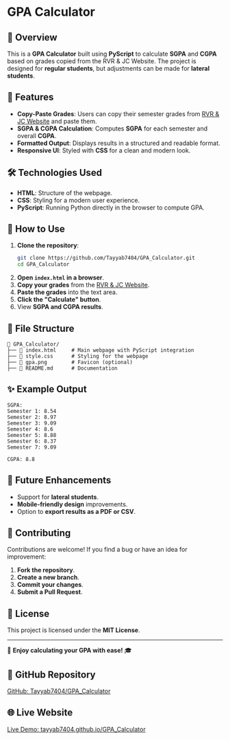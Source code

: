 # GPA Calculator

## 📌 Overview
This is a **GPA Calculator** built using **PyScript** to calculate **SGPA** and **CGPA** based on grades copied from the RVR & JC Website. The project is designed for **regular students**, but adjustments can be made for **lateral students**.

## 🎯 Features
- **Copy-Paste Grades**: Users can copy their semester grades from [RVR & JC Website](https://rvrjcce.ac.in/examcell/results/regnoresultsR.php) and paste them.
- **SGPA & CGPA Calculation**: Computes **SGPA** for each semester and overall **CGPA**.
- **Formatted Output**: Displays results in a structured and readable format.
- **Responsive UI**: Styled with **CSS** for a clean and modern look.

## 🛠️ Technologies Used
- **HTML**: Structure of the webpage.
- **CSS**: Styling for a modern user experience.
- **PyScript**: Running Python directly in the browser to compute GPA.

## 🚀 How to Use
1. **Clone the repository**:
   ```sh
   git clone https://github.com/Tayyab7404/GPA_Calculator.git
   cd GPA_Calculator
   ```
2. **Open `index.html` in a browser**.
3. **Copy your grades** from the [RVR & JC Website](https://rvrjcce.ac.in/examcell/results/regnoresultsR.php).
4. **Paste the grades** into the text area.
5. **Click the "Calculate" button**.
6. View **SGPA and CGPA results**.

## 📂 File Structure
```
📁 GPA_Calculator/
├── 📄 index.html     # Main webpage with PyScript integration
├── 📄 style.css      # Styling for the webpage
├── 📄 gpa.png        # Favicon (optional)
├── 📄 README.md      # Documentation
```

## ✨ Example Output
```
SGPA:
Semester 1: 8.54
Semester 2: 8.97
Semester 3: 9.09
Semester 4: 8.6
Semester 5: 8.88
Semester 6: 8.37
Semester 7: 9.09

CGPA: 8.8
```

## 🔧 Future Enhancements
- Support for **lateral students**.
- **Mobile-friendly design** improvements.
- Option to **export results as a PDF or CSV**.

## 🤝 Contributing
Contributions are welcome! If you find a bug or have an idea for improvement:
1. **Fork the repository**.
2. **Create a new branch**.
3. **Commit your changes**.
4. **Submit a Pull Request**.

## 📜 License
This project is licensed under the **MIT License**.

---
🎉 **Enjoy calculating your GPA with ease!** 🎓

## 🔗 GitHub Repository
[GitHub: Tayyab7404/GPA_Calculator](https://github.com/Tayyab7404/GPA_Calculator)

## 🌐 Live Website
[Live Demo: tayyab7404.github.io/GPA_Calculator](https://tayyab7404.github.io/GPA_Calculator)
